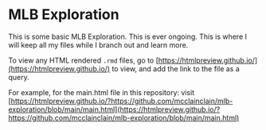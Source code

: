 # MLB Exploration

This is some basic MLB Exploration. This is ever ongoing. This is where I will keep all my files while I branch out and learn more.

To view any HTML rendered `.rmd` files, go to [https://htmlpreview.github.io/](https://htmlpreview.github.io/) to view, and add the link to the file as a query.

For example, for the main.html file in this repository: visit [https://htmlpreview.github.io/?https://github.com/mcclainclain/mlb-exploration/blob/main/main.html](https://htmlpreview.github.io/?https://github.com/mcclainclain/mlb-exploration/blob/main/main.html)
